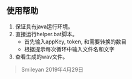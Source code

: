 ## 使用帮助

1. 保证具有java运行环境。
2. 直接运行helper.bat脚本。
   * 首先输入appKey, token, 和需要转换的数目
   * 根据提示每次循环中输入文件名和文字
3. 查看生成的wav文件。

> Smileyan 2019年4月29日